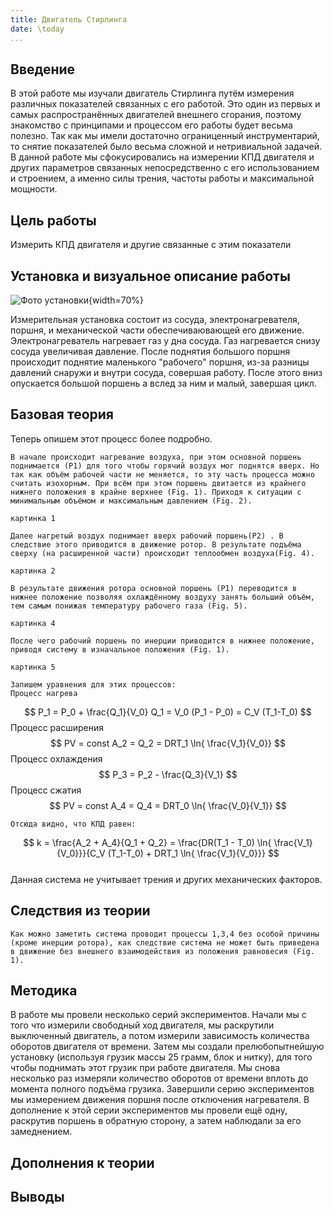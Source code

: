 ```yaml
---
title: Двигатель Стирлинга
date: \today
...
```


## Введение

В этой работе мы изучали двигатель Стирлинга путём измерения различных показателей связанных с его работой. Это один из первых и самых распространённых двигателей внешнего сгорания, поэтому знакомство с принципами и процессом его работы будет весьма полезно. Так как мы имели достаточно ограниценный инструментарий, то снятие показателей было весьма сложной и нетривиальной задачей. В данной работе мы сфокусировались на измерении КПД двигателя и других параметров связанных непосредственно с его использованием и строением, а именно силы трения, частоты работы и максимальной мощности.

## Цель работы

Измерить КПД двигателя и другие связанные с этим показатели

## Установка и визуальное описание работы

![Фото установки](images_src/PVах_какой_двигаТель_из_приоры.png){width=70%}

Измерительная установка состоит из сосуда, электронагревателя, поршня, и механической части обеспечиваювающей его движение. Электронагреватель нагревает газ у дна сосуда. Газ нагревается снизу сосуда увеличивая давление. После поднятия большого поршня происходит поднятие маленького "рабочего" поршня, из-за разницы давлений снаружи и внутри сосуда, совершая работу. После этого вниз опускается большой поршень а вслед за ним и малый, завершая цикл.

## Базовая теория 

Теперь опишем этот процесс более подробно. 
	
	В начале происходит нагревание воздуха, при этом основной поршень поднимается (P1) для того чтобы горячий воздух мог поднятся вверх. Но так как объём рабочей части не меняется, то эту часть процесса можно считать изохорным. При всём при этом поршень двитается из крайнего нижнего положения в крайне верхнее (Fig. 1). Приходя к ситуации с минимальным объёмом и максимальным давлением (Fig. 2).

	картинка 1

	Далее нагретый воздух поднимает вверх рабочий поршень(P2) . В следствие этого приводится в движение ротор. В результате подъёма сверху (на расширенной части) происходит теплообмен воздуха(Fig. 4).

	картинка 2

	В результате движения ротора основной поршень (P1) переводится в нижнее положение позволяя охлаждённому воздуху занять больший объём, тем самым понижая температуру рабочего газа (Fig. 5).

	картинка 4

	После чего рабочий поршень по инерции приводится в нижнее положение, приводя систему в изначальное положения (Fig. 1).

	картинка 5

	Запишем уравнения для этих процессов:
	Процесс нагрева
$$
P_1 = P_0 + \frac{Q_1}{V_0} 
Q_1 = V_0 (P_1 - P_0) = C_V (T_1-T_0)
$$
	Процесс расширения
$$
PV = const
A_2 = Q_2 = DRT_1 \ln{ \frac{V_1}{V_0}}
$$
	Процесс охлаждения
$$
P_3 = P_2 - \frac{Q_3}{V_1}
$$
	Процесс сжатия
$$
PV = const
A_4 = Q_4 = DRT_0 \ln{ \frac{V_0}{V_1}}
$$

	Отсюда видно, что КПД равен:
$$
k = \frac{A_2 + A_4}{Q_1 + Q_2} = \frac{DR(T_1 - T_0) \ln{ \frac{V_1}{V_0}}}{C_V (T_1-T_0) + DRT_1 \ln{ \frac{V_1}{V_0}}}
$$	
	Данная система не учитывает трения и других механических факторов.

## Следствия из теории
	
	Как можно заметить система проводит процессы 1,3,4 без особой причины (кроме инерции ротора), как следствие система не может быть приведена в движение без внешнего взаимодействия из положения равновесия (Fig. 1).
		
## Методика

В работе мы провели несколько серий экспериментов. Начали мы с того что измерили свободный ход двигателя, мы раскрутили выключенный двигатель, а потом измерили зависимость количества оборотов двигателя от времени. Затем мы создали прелюбопытнейшую установку (используя грузик массы 25 грамм, блок и нитку), для того чтобы поднимать этот грузик при работе двигателя. Мы снова несколько раз измеряли количество оборотов от времени вплоть до момента полного подъёма грузика. Завершили серию экспериментов мы измерением движения поршня после отключения нагревателя. 
В дополнение к этой серии экспериментов мы провели ещё одну, раскрутив поршень в обратную сторону, а затем наблюдали за его замеднением.

## Дополнения к теории 

## Выводы

